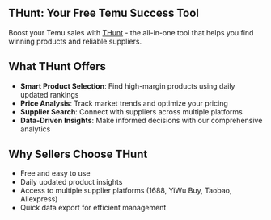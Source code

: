 ## THunt: Your Free Temu Success Tool

Boost your Temu sales with [THunt](https://thunt.ai/) - the all-in-one tool that helps you find winning products and reliable suppliers.

## What THunt Offers

- **Smart Product Selection**: Find high-margin products using daily updated rankings
- **Price Analysis**: Track market trends and optimize your pricing
- **Supplier Search**: Connect with suppliers across multiple platforms
- **Data-Driven Insights**: Make informed decisions with our comprehensive analytics

## Why Sellers Choose THunt

- Free and easy to use
- Daily updated product insights
- Access to multiple supplier platforms (1688, YiWu Buy, Taobao, Aliexpress)
- Quick data export for efficient management
